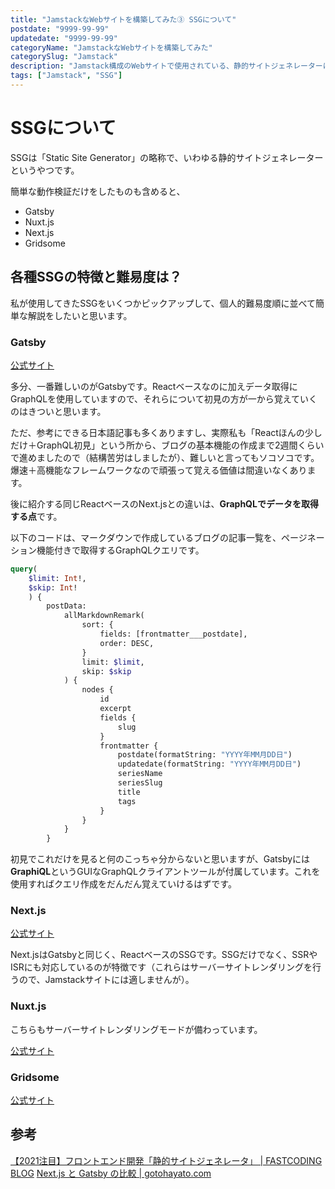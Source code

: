 ```yaml
---
title: "JamstackなWebサイトを構築してみた③ SSGについて"
postdate: "9999-99-99"
updatedate: "9999-99-99"
categoryName: "JamstackなWebサイトを構築してみた"
categorySlug: "Jamstack"
description: "Jamstack構成のWebサイトで使用されている、静的サイトジェネレーターについてお話しします。"
tags: ["Jamstack", "SSG"]
---
```


# SSGについて

SSGは「Static Site Generator」の略称で、いわゆる静的サイトジェネレーターというやつです。

簡単な動作検証だけをしたものも含めると、

- Gatsby
- Nuxt.js
- Next.js
- Gridsome

## 各種SSGの特徴と難易度は？

私が使用してきたSSGをいくつかピックアップして、個人的難易度順に並べて簡単な解説をしたいと思います。

### Gatsby

[公式サイト](https://www.gatsbyjs.com/)

多分、一番難しいのがGatsbyです。Reactベースなのに加えデータ取得にGraphQLを使用していますので、それらについて初見の方が一から覚えていくのはきついと思います。

ただ、参考にできる日本語記事も多くありますし、実際私も「Reactほんの少しだけ＋GraphQL初見」という所から、ブログの基本機能の作成まで2週間くらいで進めましたので（結構苦労はしましたが）、難しいと言ってもソコソコです。爆速＋高機能なフレームワークなので頑張って覚える価値は間違いなくあります。

後に紹介する同じReactベースのNext.jsとの違いは、**GraphQLでデータを取得する点**です。

以下のコードは、マークダウンで作成しているブログの記事一覧を、ページネーション機能付きで取得するGraphQLクエリです。

```graphql
query(
	$limit: Int!,
	$skip: Int!
	) {
		postData:
			allMarkdownRemark(
				sort: {
					fields: [frontmatter___postdate],
					order: DESC,
				}
				limit: $limit,
				skip: $skip
			) {
				nodes {
					id
					excerpt
					fields {
						slug
					}
					frontmatter {
						postdate(formatString: "YYYY年MM月DD日")
						updatedate(formatString: "YYYY年MM月DD日")
						seriesName
						seriesSlug
						title
						tags
					}
				}
			}
		}
```

初見でこれだけを見ると何のこっちゃ分からないと思いますが、Gatsbyには**GraphiQL**というGUIなGraphQLクライアントツールが付属しています。これを使用すればクエリ作成をだんだん覚えていけるはずです。

### Next.js

[公式サイト](https://nextjs.org/)

Next.jsはGatsbyと同じく、ReactベースのSSGです。SSGだけでなく、SSRやISRにも対応しているのが特徴です（これらはサーバーサイトレンダリングを行うので、Jamstackサイトには適しませんが）。

### Nuxt.js

こちらもサーバーサイトレンダリングモードが備わっています。

[公式サイト](https://ja.nuxtjs.org/)

### Gridsome

[公式サイト](https://gridsome.org/)

## 参考

[【2021注目】フロントエンド開発「静的サイトジェネレータ」 | FASTCODING BLOG](https://fastcoding.jp/blog/all/info/ssg/)
[Next.js と Gatsby の比較 | gotohayato.com](https://gotohayato.com/content/511/)